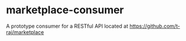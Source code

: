 # marketplace-consumer
A prototype consumer for a RESTful API located at https://github.com/t-raj/marketplace
